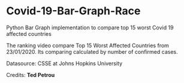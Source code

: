 # Covid-19-Bar-Graph-Race
Python Bar Graph implementation to compare top 15 worst Covid 19 affected countries

The ranking video compare Top 15 Worst Affected Countries from 23/01/2020.
Its comparing calculated by number of confirmed cases.

Datasource:
CSSE at Johns Hopkins University

Credits:
**Ted Petrou**

